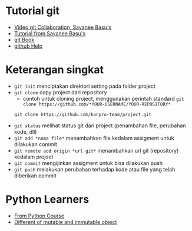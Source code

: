 Tutorial git
============
- [Video git Collaboration, Sayanee Basu's](https://www.youtube.com/watch?time_continue=830&v=61WbzS9XMwk)
- [Tutorial from Sayanee Basu's](https://code.tutsplus.com/articles/team-collaboration-with-github--net-29876)
- [git Book](https://git-scm.com/book/en/v2)
- [github Help](https://help.github.com/categories/collaborating-with-issues-and-pull-requests)

Keterangan singkat
==================
- `git init` menciptakan direktori setting pada folder project
- `git clone` copy project dari repository
	- contoh untuk cloning project, menggunakan perintah standard `git clone https://github.com/*YOUR-USERNAME/YOUR-REPOSITORY*`
	```
	git clone https://github.com/konpro-team/project.git
	```
- `git status` melihat status git dari project (penambahan file, perubahan kode, dll)
- `git add *nama file*` menambahkan file kedalam assigment untuk dilakukan commit
- `git remote add origin *url git*` menambahkan url git (repository) kedalam project
- `git commit` mengijinkan assigment untuk bisa dilakukan push
- `git push` melakukan perubahan terhadap kode atau file yang telah diberikan commit 

Python Learners
===============
- [From Python Course](https://www.python-course.eu/python3_course.php)
- [Different of mutable and immutable object](http://radar.oreilly.com/2014/10/python-tuples-immutable-but-potentially-changing.html)